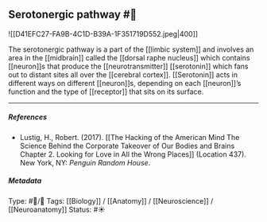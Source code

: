 ## Serotonergic pathway #🧠 

![[D41EFC27-FA9B-4C1D-B39A-1F351719D552.jpeg|400]]

The serotonergic pathway is a part of the [[limbic system]] and involves an area in the [[midbrain]] called the [[dorsal raphe nucleus]] which contains [[neuron]]s that produce the [[neurotransmitter]] [[serotonin]] which fans out to distant sites all over the [[cerebral cortex]]. [[Serotonin]] acts in different ways on different [[neuron]]s, depending on each [[neuron]]’s function and the type of [[receptor]] that sits on its surface.

___

##### References

- Lustig, H., Robert. (2017). [[The Hacking of the American Mind The Science Behind the Corporate Takeover of Our Bodies and Brains Chapter 2. Looking for Love in All the Wrong Places]] (Location 437). New York, NY: _Penguin Random House_.

##### Metadata

Type: #🔵/🔵 
Tags: [[Biology]] / [[Anatomy]] / [[Neuroscience]] / [[Neuroanatomy]] 
Status: #☀️ 